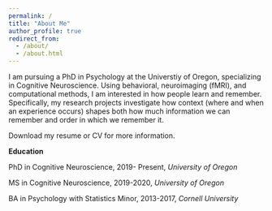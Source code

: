 ```yaml
---
permalink: /
title: "About Me"
author_profile: true
redirect_from: 
  - /about/
  - /about.html
---
```


I am pursuing a PhD in Psychology at the Universtiy of Oregon, specializing in Cognitive Neuroscience. Using behavioral, neuroimaging (fMRI), and computational methods, I am interested in how people learn and remember. Specifically, my research projects investigate how context (where and when an experience occurs) shapes both how much information we can remember and order in which we remember it.


Download my resume or CV for more information.


**Education**

PhD in Cognitive Neuroscience, 2019- Present, _University of Oregon_

MS in Cognitive Neuroscience, 2019-2020, _University of Oregon_

BA in Psychology with Statistics Minor, 2013-2017, _Cornell University_ 

